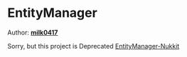 # EntityManager
  
Author: **[milk0417](https://github.com/milk0417)**  
  
Sorry, but this project is Deprecated
[EntityManager-Nukkit](https://github.com/SW-Team/EntityManager)
